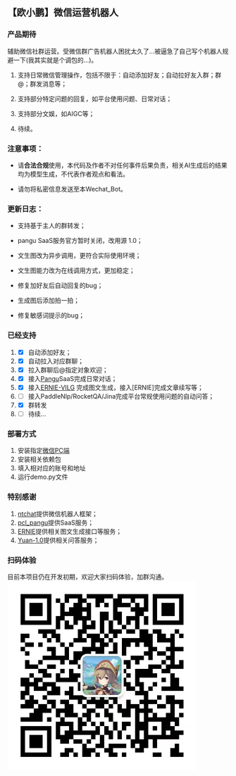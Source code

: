 ## 【**欧小鹏**】微信运营机器人

### 产品期待

辅助微信社群运营。受微信群广告机器人困扰太久了...被逼急了自己写个机器人规避一下(我其实就是个调包的…)。

1. 支持日常微信管理操作，包括不限于：自动添加好友；自动拉好友入群；群@；群发消息等；

2. 支持部分特定问题的回复，如平台使用问题、日常对话；

3. 支持部分文娱，如AIGC等；

4. 待续。

### 注意事项：
- 请**合法合规**使用，本代码及作者不对任何事件后果负责，相关AI生成后的结果均为模型生成，不代表作者观点和看法。

- 请勿将私密信息发送至本Wechat_Bot。

### 更新日志：
- 支持基于主人的群转发；

- pangu SaaS服务官方暂时关闭，改用源 1.0；

- 文生图改为异步调用，更符合实际使用环境；

- 文生图能力改为在线调用方式，更加稳定；

- 修复加好友后自动回复的bug；

- 生成图后添加拍一拍；

- 修复敏感词提示的bug；


### 已经支持

1. - [x] 自动添加好友；

2. - [x] 自动拉入对应群聊；

3. - [x] 拉入群聊后@指定对象欢迎；

4. - [x] 接入[Pangu](https://git.openi.org.cn/PCL-Platform.Intelligence/pcl_pangu)SaaS完成日常对话；

5. - [x] 接入[ERNIE-VILG](https://wenxin.baidu.com/moduleApi/ernieVilg) 完成图文生成，接入[ERNIE]完成文章续写等；

6. - [ ] 接入PaddleNlp/RocketQA/Jina完成平台常规使用问题的自动问答；

7. - [x] 群转发

8. - [ ] 待续…

### 部署方式
1. 安装指定[微信PC端](https://git.openi.org.cn/Learning-Develop-Union/Wechat_bot/datasets)
2. 安装相关依赖包
3. 填入相对应的账号和地址
3. 运行demo.py文件


### 特别感谢

1. [ntchat](https://github.com/smallevilbeast/ntchat)提供微信机器人框架；
2. [pcl_pangu](https://git.openi.org.cn/PCL-Platform.Intelligence/pcl_pangu)提供SaaS服务；
3. [ERNIE](https://wenxin.baidu.com/)提供相关图文生成接口等服务；
4. [Yuan-1.0](https://air.inspur.com/home)提供相关问答服务；

### 扫码体验
目前本项目仍在开发初期，欢迎大家扫码体验，加群沟通。
![](./wechat.jpg)
